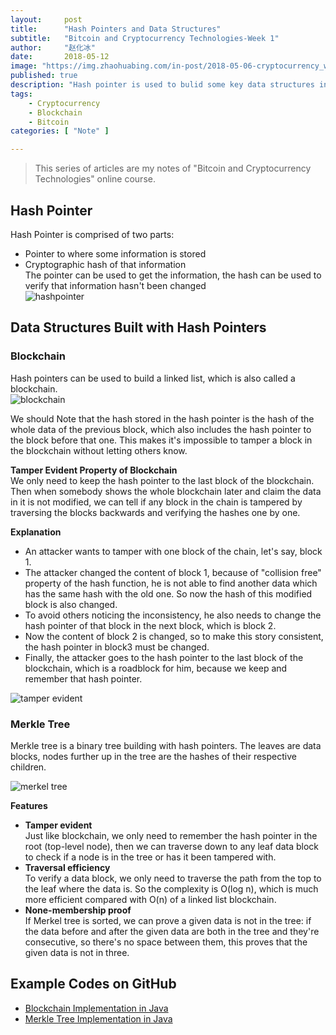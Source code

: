 ```yaml
---
layout:     post
title:      "Hash Pointers and Data Structures"
subtitle:   "Bitcoin and Cryptocurrency Technologies-Week 1"
author:     "赵化冰"
date:       2018-05-12
image: "https://img.zhaohuabing.com/in-post/2018-05-06-cryptocurrency_week1/blockchain.png"
published: true
description: "Hash pointer is used to bulid some key data structures in cryptocurrency, such as Block chain and Merkel tree."
tags:
    - Cryptocurrency
    - Blockchain
    - Bitcoin
categories: [ "Note" ]

---
```


> This series of articles are my notes of "Bitcoin and Cryptocurrency Technologies" online course.

## Hash Pointer
Hash Pointer is comprised of two parts:
* Pointer to where some information is stored
* Cryptographic hash of that information    
The pointer can be used to get the information, the hash can be used to verify that information hasn't been changed    
![hashpointer](http://img.zhaohuabing.com/in-post/2018-05-12-cryptocurrency_week1_hash_pointer_and_data_structures/hashpointet.png)
<!--more-->

## Data Structures Built with Hash Pointers

### Blockchain
Hash pointers can be used to build a linked list, which is also called a blockchain.    
![blockchain](http://img.zhaohuabing.com/in-post/2018-05-12-cryptocurrency_week1_hash_pointer_and_data_structures/blockchian.png)

We should Note that the hash stored in the hash pointer is the hash of the whole data of the previous block, which also includes the hash pointer to the block before that one. This makes it's impossible to tamper a block in the blockchain without letting others know.

**Tamper Evident Property of Blockchain**    
We only need to keep the hash pointer to the last block of the blockchain. Then when somebody shows the whole blockchain later and claim the data in it is not modified, we can tell if any block in the chain is tampered by traversing the blocks backwards and verifying the hashes one by one.

**Explanation**    
* An attacker wants to tamper with one block of the chain, let's say, block 1.
* The attacker changed the content of block 1, because of "collision free" property of the hash function, he is not able to find another data which has the same hash with the old one. So now the hash of this modified block is also changed.
* To avoid others noticing the inconsistency, he also needs to change the hash pointer of that block in the next block, which is block 2.
* Now the content of block 2 is changed, so to make this story consistent, the hash pointer in block3 must be changed.
* Finally, the attacker goes to the hash pointer to the last block of the blockchain, which is a roadblock for him, because we keep and remember that hash pointer.

![tamper evident](http://img.zhaohuabing.com/in-post/2018-05-12-cryptocurrency_week1_hash_pointer_and_data_structures/tamper_evident.png)

### Merkle Tree
Merkle tree is a binary tree building with hash pointers. The leaves are data blocks, nodes further up in the tree are the hashes of their respective children.

![merkel tree](http://img.zhaohuabing.com/in-post/2018-05-12-cryptocurrency_week1_hash_pointer_and_data_structures/merkel_tree.png)

**Features**
* **Tamper evident**    
Just like blockchain, we only need to remember the hash pointer in the root (top-level node), then we can traverse down to any leaf data block to check if a node is in the tree or has it been tampered with.
* **Traversal efficiency**    
To verify a data block, we only need to traverse the path from the top to the leaf where the data is. So the complexity is O(log n), which is much more efficient compared with O(n) of a linked list blockchain.
* **None-membership proof**    
If Merkel tree is sorted, we can prove a given data is not in the tree: if the data before and after the given data are both in the tree and they're consecutive, so there's no space between them, this proves that the given data is not in three.

## Example Codes on GitHub
* [Blockchain Implementation in Java](https://github.com/zhaohuabing/blockchain)
* [Merkle Tree Implementation in Java](https://github.com/zhaohuabing/merkle-tree)
